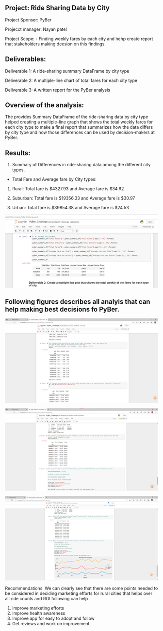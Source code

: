 ## Project: Ride Sharing Data by City

Project Sponser: PyBer

Projecct manager: Nayan patel

Project Scope: - Finding weekly fares by each city and hehp create report that stakeholders making deesion on this  findings. 

## Deliverables:

Deliverable 1: A ride-sharing summary DataFrame by city type

Deliverable 2: A multiple-line chart of total fares for each city type

Deliverable 3: A written report for the PyBer analysis 

## Overview of the analysis: 

The provides Summary DataFrame of the ride-sharing data by city type helped creating a multiple-line graph that shows the total weekly fares for each city type to make a final report that summarizes how the data differs by city type and how those differences can be used by decision-makers at PyBer.

## Results:

1. Summary of Differences in ride-sharing data among the different city types.

 *  Total Fare and Average fare by City types:

 1. Rural: Total fare  is $4327.93 and Average fare is $34.62
 
 2. Suburban: Total fare  is $19356.33 and Average fare is $30.97
 
 3. Urban: Total fare  is $39854.38 and Average fare is $24.53
 
 ![Averag_fare_per_Ride](analysis/averagefare_perride.png)
 
 
## Following figures describes all analyis that can help making best decisions fo PyBer. 



![Pivot_table_FromDataFrame](analysis/Pivot_table_FromDataFrame.png)



![Total_fare_by_City_type](analysis/PyBer_fare_summary.png)



![Fares_by_Week](analysis/summaryDataFramemultipleline_chart.png)

Recommendations:
We can clearly see that there are some points needed to be considered in deciding marketing efforts for rural cities that helps over all ride counts and ROI
following can help
1. Improve marketing efforts
2. Improve health awareness
3. Improve app for easy to adopt and follow
4. Get reviews and work on improvement









 

